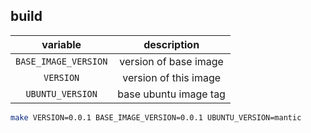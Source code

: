 ## build

| variable | description |
| :-: | :-: |
| `BASE_IMAGE_VERSION` | version of base image |
| `VERSION` | version of this image |
| `UBUNTU_VERSION` | base ubuntu image tag |

```bash
make VERSION=0.0.1 BASE_IMAGE_VERSION=0.0.1 UBUNTU_VERSION=mantic
```
